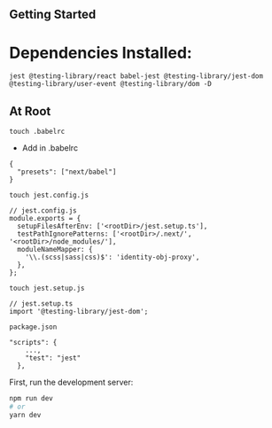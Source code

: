 ## Getting Started

# Dependencies Installed:

```
jest @testing-library/react babel-jest @testing-library/jest-dom @testing-library/user-event @testing-library/dom -D
```

## At Root

`touch .babelrc`

- Add in .babelrc

```
{
  "presets": ["next/babel"]
}
```

`touch jest.config.js`

```
// jest.config.js
module.exports = {
  setupFilesAfterEnv: ['<rootDir>/jest.setup.ts'],
  testPathIgnorePatterns: ['<rootDir>/.next/', '<rootDir>/node_modules/'],
  moduleNameMapper: {
    '\\.(scss|sass|css)$': 'identity-obj-proxy',
  },
};
```

`touch jest.setup.js`

```
// jest.setup.ts
import '@testing-library/jest-dom';
```

`package.json`

```
"scripts": {
    ...,
    "test": "jest"
  },
```

First, run the development server:

```bash
npm run dev
# or
yarn dev
```
